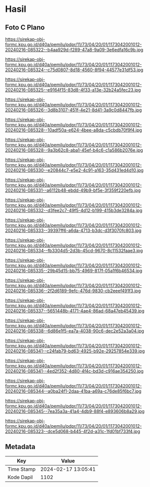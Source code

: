 # Hasil

## Foto C Plano

https://sirekap-obj-formc.kpu.go.id/d40a/pemilu/pdpr/11/73/04/20/01/1173042001012-20240216-085322--b4aa929d-f289-47a8-9a09-3e6edfa16c9b.jpg

https://sirekap-obj-formc.kpu.go.id/d40a/pemilu/pdpr/11/73/04/20/01/1173042001012-20240216-085324--c75d0807-8d18-4560-8f94-44577e31df53.jpg

https://sirekap-obj-formc.kpu.go.id/d40a/pemilu/pdpr/11/73/04/20/01/1173042001012-20240216-085325--e9164f15-83d8-4f33-a13e-32b24a5fec23.jpg

https://sirekap-obj-formc.kpu.go.id/d40a/pemilu/pdpr/11/73/04/20/01/1173042001012-20240216-085326--3d8b3107-451f-4e21-8d41-3a9c0d8447fb.jpg

https://sirekap-obj-formc.kpu.go.id/d40a/pemilu/pdpr/11/73/04/20/01/1173042001012-20240216-085328--10adf50a-e624-4bee-a8da-c5cbdb70f9f4.jpg

https://sirekap-obj-formc.kpu.go.id/d40a/pemilu/pdpr/11/73/04/20/01/1173042001012-20240216-085328--9a3b62c8-aba1-45ef-b4c6-c1a586b2076e.jpg

https://sirekap-obj-formc.kpu.go.id/d40a/pemilu/pdpr/11/73/04/20/01/1173042001012-20240216-085330--e20844c7-e5e2-4c91-a163-35d431ed4d10.jpg

https://sirekap-obj-formc.kpu.go.id/d40a/pemilu/pdpr/11/73/04/20/01/1173042001012-20240216-085331--a6112b48-ebdd-49b9-bf5e-3f359f220efb.jpg

https://sirekap-obj-formc.kpu.go.id/d40a/pemilu/pdpr/11/73/04/20/01/1173042001012-20240216-085332--d3fee2c7-49f5-4d12-b199-415b3de3284a.jpg

https://sirekap-obj-formc.kpu.go.id/d40a/pemilu/pdpr/11/73/04/20/01/1173042001012-20240216-085333--39397ff6-a6da-4713-b3dc-d3f3070fc803.jpg

https://sirekap-obj-formc.kpu.go.id/d40a/pemilu/pdpr/11/73/04/20/01/1173042001012-20240216-085334--fb3304d5-2d3b-45cd-9670-8c11532faae3.jpg

https://sirekap-obj-formc.kpu.go.id/d40a/pemilu/pdpr/11/73/04/20/01/1173042001012-20240216-085335--29b45d15-bb75-4969-817f-05a1f6b46534.jpg

https://sirekap-obj-formc.kpu.go.id/d40a/pemilu/pdpr/11/73/04/20/01/1173042001012-20240216-085336--2f2d6189-9efc-476d-9830-cb2eeef491f3.jpg

https://sirekap-obj-formc.kpu.go.id/d40a/pemilu/pdpr/11/73/04/20/01/1173042001012-20240216-085337--5651448b-4171-4ae4-86ad-68a47eb45439.jpg

https://sirekap-obj-formc.kpu.go.id/d40a/pemilu/pdpr/11/73/04/20/01/1173042001012-20240216-085338--6d86e1f5-ea7a-4038-90c6-dec2e52a3a04.jpg

https://sirekap-obj-formc.kpu.go.id/d40a/pemilu/pdpr/11/73/04/20/01/1173042001012-20240216-085341--c24fab79-bd63-4925-b92e-29257854e339.jpg

https://sirekap-obj-formc.kpu.go.id/d40a/pemilu/pdpr/11/73/04/20/01/1173042001012-20240216-085341--4ed2f352-4d80-4f4c-bd3d-c916ae354250.jpg

https://sirekap-obj-formc.kpu.go.id/d40a/pemilu/pdpr/11/73/04/20/01/1173042001012-20240216-085344--a0ba24f1-2daa-41ba-a69a-c76de85f6bc7.jpg

https://sirekap-obj-formc.kpu.go.id/d40a/pemilu/pdpr/11/73/04/20/01/1173042001012-20240216-085345--7ea35a3a-41a4-4db9-88f4-e893606b8a29.jpg

https://sirekap-obj-formc.kpu.go.id/d40a/pemilu/pdpr/11/73/04/20/01/1173042001012-20240216-085323--dce5d068-b445-4f2d-a31c-1fd01bf733f4.jpg


## Metadata

| Key        | Value               |
| ---------- | ------------------- |
| Time Stamp | 2024-02-17 13:05:41 |
| Kode Dapil | 1102                |



